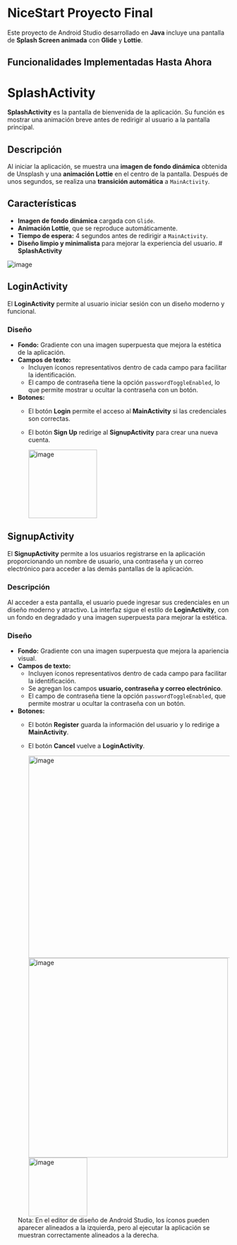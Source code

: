 # NiceStart Proyecto Final

Este proyecto de Android Studio desarrollado en **Java** incluye una pantalla de **Splash Screen animada** con **Glide** y **Lottie**.

## Funcionalidades Implementadas Hasta Ahora

# **SplashActivity**

**SplashActivity** es la pantalla de bienvenida de la aplicación. Su función es mostrar una animación breve antes de redirigir al usuario a la pantalla principal.

## **Descripción**  
Al iniciar la aplicación, se muestra una **imagen de fondo dinámica** obtenida de Unsplash y una **animación Lottie** en el centro de la pantalla. Después de unos segundos, se realiza una **transición automática** a `MainActivity`.

## **Características**  
- **Imagen de fondo dinámica** cargada con `Glide`.  
- **Animación Lottie**, que se reproduce automáticamente.  
- **Tiempo de espera:** 4 segundos antes de redirigir a `MainActivity`.  
- **Diseño limpio y minimalista** para mejorar la experiencia del usuario. # **SplashActivity**

![image](https://github.com/user-attachments/assets/7936eea4-18bc-4ea0-9c80-2f544e727ca8)

## LoginActivity
El **LoginActivity** permite al usuario iniciar sesión con un diseño moderno y funcional.

### Diseño
- **Fondo:** Gradiente con una imagen superpuesta que mejora la estética de la aplicación.
- **Campos de texto:**
  - Incluyen íconos representativos dentro de cada campo para facilitar la identificación.
  - El campo de contraseña tiene la opción `passwordToggleEnabled`, lo que permite mostrar u ocultar la contraseña con un botón.
- **Botones:**
  - El botón **Login** permite el acceso al **MainActivity** si las credenciales son correctas.
  - El botón **Sign Up** redirige al **SignupActivity** para crear una nueva cuenta.

    <img width="155" alt="image" src="https://github.com/user-attachments/assets/6f9444da-9857-44a0-aec0-17c435bbf7eb" />

## SignupActivity

El **SignupActivity** permite a los usuarios registrarse en la aplicación proporcionando un nombre de usuario, una contraseña y un correo electrónico para acceder a las demás pantallas de la aplicación.

### Descripción
Al acceder a esta pantalla, el usuario puede ingresar sus credenciales en un diseño moderno y atractivo. La interfaz sigue el estilo de **LoginActivity**, con un fondo en degradado y una imagen superpuesta para mejorar la estética.

### Diseño
- **Fondo:** Gradiente con una imagen superpuesta que mejora la apariencia visual.
- **Campos de texto:**
  - Incluyen íconos representativos dentro de cada campo para facilitar la identificación.
  - Se agregan los campos **usuario, contraseña y correo electrónico**.
  - El campo de contraseña tiene la opción `passwordToggleEnabled`, que permite mostrar u ocultar la contraseña con un botón.
- **Botones:**
  - El botón **Register** guarda la información del usuario y lo redirige a **MainActivity**.
  - El botón **Cancel** vuelve a **LoginActivity**.
 
    <img width="458" alt="image" src="https://github.com/user-attachments/assets/6ed2e6fd-78a7-43d2-9a1c-839f7e9b3902" />
    <img width="452" alt="image" src="https://github.com/user-attachments/assets/ea86b0b5-f672-4b09-afa5-e0327ed108d4" />
    <img width="133" alt="image" src="https://github.com/user-attachments/assets/d9582686-289c-4241-8013-f25c92bebb6e" />
  Nota: En el editor de diseño de Android Studio, los íconos pueden aparecer alineados a la izquierda, pero al ejecutar la aplicación se muestran correctamente alineados a la derecha.








  


  
